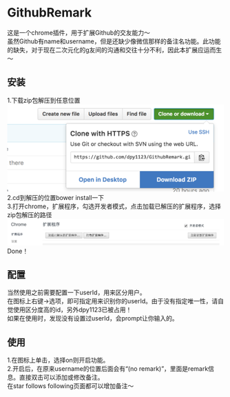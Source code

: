 # GithubRemark
这是一个chrome插件，用于扩展Github的交友能力～  
虽然Github有name和username，但是还缺少像微信那样的备注名功能。此功能的缺失，对于现在二次元化的g友间的沟通和交往十分不利，因此本扩展应运而生～

## 安装
1.下载zip包解压到任意位置  
![下载项目](doc/1.png)  
2.cd到解压的位置bower install一下  
3.打开chrome，扩展程序，勾选开发者模式，点击加载已解压的扩展程序，选择zip包解压的路径  
![加载扩展](doc/2.png)  
Done！

## 配置
当然使用之前需要配置一下userId，用来区分用户。  
在图标上右键->选项，即可指定用来识别你的userId。由于没有指定唯一性，请自觉使用区分度高的id，另外dpy1123已被占用！  
如果在使用时，发现没有设置过userId，会prompt让你输入的。 

## 使用
1.在图标上单击，选择on则开启功能。  
2.开启后，在原来username的位置后面会有“(no remark)”，里面是remark信息。直接双击可以添加或修改备注。  
在star follows following页面都可以增加备注～
